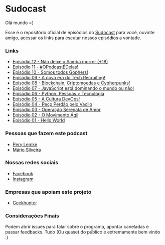 **Sudocast**
===================

Olá mundo =)

Esse é o repositório oficial de episódios do [Sudocast](http://www.sudocast.com.br) para você, ouvinte amigo, acessar os links para escutar nossos episódios a vontade.

### Links

* [Episódio 12 - Não deixe o Samba morrer (+18)](http://sudocast.com.br/portfolio-items/ep-0012-nao-deixe-o-samba-morrer/)
* [Episódio 11 - #OPodcastÉDelas!](http://sudocast.com.br/portfolio-items/ep-0011-opodcastedelas/)
* [Episódio 10 - Somos todos Gophers!](http://sudocast.com.br/portfolio-items/ep-0010-somos-todos-gophers/)
* [Episódio 09 - A nova era do Tech Recruiting!](http://sudocast.com.br/portfolio-items/ep-0009-techrecruiting/)
* [Episódio 08 - Blockchain, Criptomoedas e Cypherpunks!](http://sudocast.com.br/portfolio-items/ep-0008-blockchain/)
* [Episódio 07 - JavaScript está dominando o mundo ou não!](http://sudocast.com.br/portfolio-items/ep-0007-javascript/)
* [Episódio 06 - Python: Pessoas > Tecnologia](http://sudocast.com.br/portfolio-items/ep-0006-python/)
* [Episódio 05 - A Cultura DevOps!](http://sudocast.com.br/portfolio-items/ep-0005-cultura-devops/)
* [Episódio 04 - Peço Perdão pelo Vacilo](http://sudocast.com.br/portfolio-items/ep-0004-perdao-pelo-vacilo/)
* [Episódio 03 - Operação Serenata de Amor](http://sudocast.com.br/portfolio-items/ep-0003-serenata/)
* [Episódio 02 - O Movimento Ágil](http://sudocast.com.br/portfolio-items/ep-0002-agile/)
* [Episódio 01 - Hello World](http://sudocast.com.br/portfolio-items/ep-0001-hello-world/)

### Pessoas que fazem este podcast

* [Pery Lemke](https://www.github.com/perylemke)
* [Mário Silveira](https://www.github.com/dermarios)

### Nossas redes sociais

* [Facebook](https://www.facebook.com/1sudocast)
* [Instagram](https://www.instagram.com/sudocast)

### Empresas que apoiam este projeto

* [Geekhunter](https://www.geekhunter.com.br/)

### Considerações Finais

Podem abrir issues para falar sobre o programa, apontar caneladas e passar feedbacks. Tudo (Ou quase) do público é extremamente bem vindo :)
